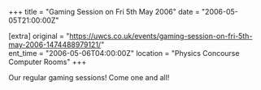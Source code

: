 +++
title = "Gaming Session on Fri 5th May 2006"
date = "2006-05-05T21:00:00Z"

[extra]
original = "https://uwcs.co.uk/events/gaming-session-on-fri-5th-may-2006-1474488979121/"    
ent_time = "2006-05-06T04:00:00Z"
location = "Physics Concourse Computer Rooms"
+++

Our regular gaming sessions\! Come one and all\!

